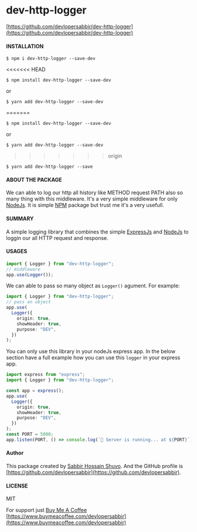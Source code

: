 # dev-http-logger

[https://github.com/devlopersabbir/dev-http-logger](https://github.com/devlopersabbir/dev-http-logger)

#### INSTALLATION

```console
$ npm i dev-http-logger --save-dev
```
<<<<<<< HEAD

```console
$ npm install dev-http-logger --save-dev
```

or

```console
$ yarn add dev-http-logger --save-dev
```

=======
```console
$ npm install dev-http-logger --save-dev
```
or
```console
$ yarn add dev-http-logger --save-dev
```
>>>>>>> origin
```console
$ yarn add dev-http-logger --save
```

#### ABOUT THE PACKAGE

We can able to log our http all history like METHOD request PATH also so many thing with this middleware. It's a very simple middleware for only [NodeJs](https://nodejs.org/en). It is simple [NPM](https://www.npmjs.com/) package but trust me it's a very usefull.

#### SUMMARY

A simple logging library that combines the simple [ExpressJs](https://expressjs.com/) and [NodeJs](https//nodejs.org/en) to loggin our all HTTP request and response.

#### USAGES

```ts
import { Logger } from "dev-http-logger";
// middleware
app.use(Logger());
```

We can able to pass so many object as `Logger()` agument.
For example:

```ts
import { Logger } from "dev-http-logger";
// pass an object
app.use(
  Logger({
    origin: true,
    showHeader: true,
    purpose: "DEV",
  })
);
```

You can only use this library in your nodeJs express app.
In the below section have a full example how you can use this `logger` in your express app.

```ts
import express from "express";
import { Logger } from "dev-http-logger";

const app = express();
app.use(
  Logger({
    origin: true,
    showHeader: true,
    purpose: "DEV",
  })
);
const PORT = 5000;
app.listen(PORT, () => console.log(`🚀 Server is running... at ${PORT}`));
```

#### Author

This package created by [Sabbir Hossain Shuvo](https://www.showwcase.com/devlopersabbir). And the GitHub profile is [https://github.com/devlopersabbir](https://github.com/devlopersabbir).

#### LICENSE

MIT

For support just [Buy Me A Coffee](https://www.buymeacoffee.com/devlopersabbir)
[https://www.buymeacoffee.com/devlopersabbir](https://www.buymeacoffee.com/devlopersabbir)
